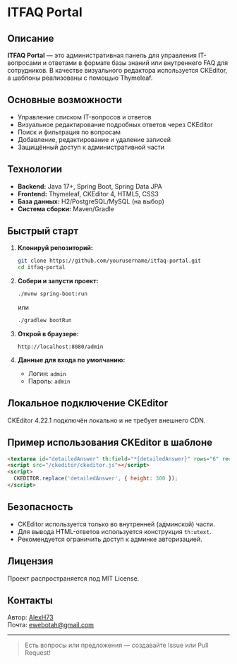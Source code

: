 # ITFAQ Portal

## Описание

**ITFAQ Portal** — это административная панель для управления IT-вопросами и ответами в формате базы знаний или внутреннего FAQ для сотрудников. В качестве визуального редактора используется CKEditor, а шаблоны реализованы с помощью Thymeleaf.

## Основные возможности

- Управление списком IT-вопросов и ответов
- Визуальное редактирование подробных ответов через CKEditor
- Поиск и фильтрация по вопросам
- Добавление, редактирование и удаление записей
- Защищённый доступ к административной части

## Технологии

- **Backend:** Java 17+, Spring Boot, Spring Data JPA
- **Frontend:** Thymeleaf, CKEditor 4, HTML5, CSS3
- **База данных:** H2/PostgreSQL/MySQL (на выбор)
- **Система сборки:** Maven/Gradle

## Быстрый старт

1. **Клонируй репозиторий:**
    ```bash
    git clone https://github.com/yourusername/itfaq-portal.git
    cd itfaq-portal
    ```

2. **Собери и запусти проект:**
    ```bash
    ./mvnw spring-boot:run
    ```
    или
    ```bash
    ./gradlew bootRun
    ```

3. **Открой в браузере:**
    ```
    http://localhost:8080/admin
    ```

4. **Данные для входа по умолчанию:**
    - Логин: `admin`
    - Пароль: `admin`

## Локальное подключение CKEditor

CKEditor 4.22.1 подключён локально и не требует внешнего CDN.

## Пример использования CKEditor в шаблоне

```html
<textarea id="detailedAnswer" th:field="*{detailedAnswer}" rows="6" required></textarea>
<script src="/ckeditor/ckeditor.js"></script>
<script>
  CKEDITOR.replace('detailedAnswer', { height: 300 });
</script>
```

## Безопасность

- CKEditor используется только во внутренней (админской) части.
- Для вывода HTML-ответов используется конструкция `th:utext`.
- Рекомендуется ограничить доступ к админке авторизацией.

## Лицензия

Проект распространяется под MIT License.

## Контакты

Автор: [AlexH73](https://github.com/AlexH73)  
Почта: ewebotah@gmail.com

---

> Есть вопросы или предложения — создавайте Issue или Pull Request!